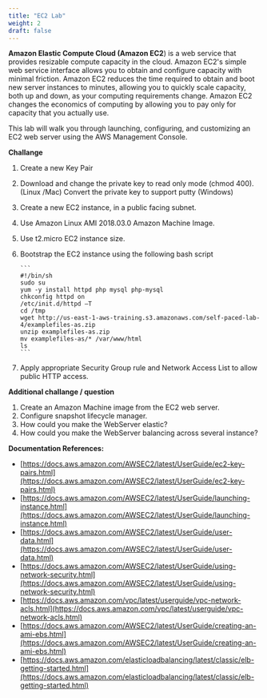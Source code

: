 ```yaml
---
title: "EC2 Lab"
weight: 2
draft: false
---
```


**Amazon Elastic Compute Cloud (Amazon EC2**) is a web service that provides
resizable compute capacity in the cloud. Amazon EC2's simple web service
interface allows you to obtain and configure capacity with minimal
friction. Amazon EC2 reduces the time required to obtain and boot new
server instances to minutes, allowing you to quickly scale capacity,
both up and down, as your computing requirements change. Amazon EC2
changes the economics of computing by allowing you to pay only for
capacity that you actually use.

This lab will walk you through launching, configuring, and customizing
an EC2 web server using the AWS Management Console.

**Challange**

1. 	Create a new Key Pair
2. 	Download and change the private key to read only mode (chmod 400). (Linux /Mac)
	Convert the private key to support putty (Windows)
3. 	Create a new EC2 instance, in a public facing subnet.
4. 	Use Amazon Linux AMI 2018.03.0 Amazon Machine Image.
5. 	Use t2.micro EC2 instance size.
6.	Bootstrap the EC2 instance using the following bash script

		```
		#!/bin/sh
		sudo su
		yum -y install httpd php mysql php-mysql
		chkconfig httpd on
		/etc/init.d/httpd –T
		cd /tmp
		wget http://us-east-1-aws-training.s3.amazonaws.com/self-paced-lab-4/examplefiles-as.zip
		unzip examplefiles-as.zip
		mv examplefiles-as/* /var/www/html
		ls 
		```
		
7.	Apply appropriate Security Group rule and Network Access List to allow public HTTP access.

**Additional challange / question**

1. Create an Amazon Machine image from the EC2 web server.
2. Configure snapshot lifecycle manager.
3. How could you make the WebServer elastic?
4. How could you make the WebServer balancing across several instance?

**Documentation References:**

* [https://docs.aws.amazon.com/AWSEC2/latest/UserGuide/ec2-key-pairs.html](https://docs.aws.amazon.com/AWSEC2/latest/UserGuide/ec2-key-pairs.html)
* [https://docs.aws.amazon.com/AWSEC2/latest/UserGuide/launching-instance.html](https://docs.aws.amazon.com/AWSEC2/latest/UserGuide/launching-instance.html)
* [https://docs.aws.amazon.com/AWSEC2/latest/UserGuide/user-data.html](https://docs.aws.amazon.com/AWSEC2/latest/UserGuide/user-data.html)
* [https://docs.aws.amazon.com/AWSEC2/latest/UserGuide/using-network-security.html](https://docs.aws.amazon.com/AWSEC2/latest/UserGuide/using-network-security.html)
* [https://docs.aws.amazon.com/vpc/latest/userguide/vpc-network-acls.html](https://docs.aws.amazon.com/vpc/latest/userguide/vpc-network-acls.html)
* [https://docs.aws.amazon.com/AWSEC2/latest/UserGuide/creating-an-ami-ebs.html](https://docs.aws.amazon.com/AWSEC2/latest/UserGuide/creating-an-ami-ebs.html)
* [https://docs.aws.amazon.com/elasticloadbalancing/latest/classic/elb-getting-started.html](https://docs.aws.amazon.com/elasticloadbalancing/latest/classic/elb-getting-started.html)


